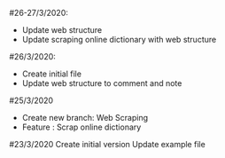 #26-27/3/2020:
- Update web structure
- Update scraping online dictionary with web structure

#26/3/2020:
- Create initial file
- Update web structure to comment and note

#25/3/2020
- Create new branch: Web Scraping
- Feature : Scrap online dictionary



#23/3/2020
Create initial version
Update example file
